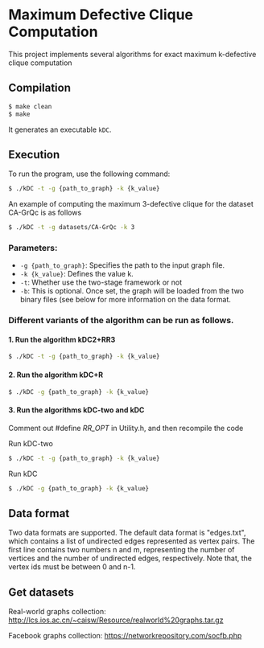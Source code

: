 # Maximum Defective Clique Computation

This project implements several algorithms for exact maximum k-defective clique computation

## Compilation

```sh
$ make clean
$ make
```
It generates an executable `kDC`.

## Execution

To run the program, use the following command:
```sh
$ ./kDC -t -g {path_to_graph} -k {k_value}
```

An example of computing the maximum 3-defective clique for the dataset CA-GrQc is as follows
```sh
$ ./kDC -t -g datasets/CA-GrQc -k 3
```

### Parameters:
-   `-g {path_to_graph}`: Specifies the path to the input graph file.
-   `-k {k_value}`: Defines the value k.
-   `-t`: Whether use the two-stage framework or not
-   `-b`: This is optional. Once set, the graph will be loaded from the two binary files (see below for more information on the data format.

### Different variants of the algorithm can be run as follows.

#### 1. Run the algorithm kDC2+RR3

```sh
$ ./kDC -t -g {path_to_graph} -k {k_value}
```

#### 2. Run the algorithm kDC+R

```sh
$ ./kDC -g {path_to_graph} -k {k_value}
```

#### 3. Run the algorithms kDC-two and kDC

Comment out #define _RR_OPT_ in Utility.h, and then recompile the code

Run kDC-two
```sh
$ ./kDC -t -g {path_to_graph} -k {k_value}
```

Run kDC
```sh
$ ./kDC -g {path_to_graph} -k {k_value}
```

## Data format
Two data formats are supported. The default data format is "edges.txt", which contains a list of undirected edges represented as vertex pairs. The first line contains two numbers n and m, representing the number of vertices and the number of undirected edges, respectively. Note that, the vertex ids must be between 0 and n-1.

## Get datasets
Real-world graphs collection: http://lcs.ios.ac.cn/~caisw/Resource/realworld%20graphs.tar.gz

Facebook graphs collection: https://networkrepository.com/socfb.php
